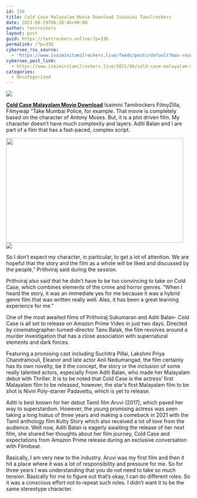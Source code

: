 ```yaml
---
id: 336
title: Cold Case Malayalam Movie Download Isaimini Tamilrockers
date: 2021-08-29T06:20:46+00:00
author: tentrockers
layout: post
guid: https://tentrockers.online/?p=336
permalink: /?p=336
cyberseo_rss_source:
  - 'https://www.isaiminitamilrockers.live/feeds/posts/default?max-results=150&start-index=1'
cyberseo_post_link:
  - https://www.isaiminitamilrockers.live/2021/06/cold-case-malayalam-movie-download-isaimini-tamilrockers.html
categories:
  - Uncategorized
---
```

<div class="media_block">
  <img src="https://1.bp.blogspot.com/-PzQYuXntAO0/YNnZjD62MRI/AAAAAAAAA-A/SUO6XBbq-mwySxXALuHNBNRhrsoS1M3egCLcBGAsYHQ/s72-w483-h285-c/cold-case-ott-release-date.jpg" class="media_thumbnail" />
</div>

<meta content="Cold Case Malayalam Movie Download Isaimini Tamilrockers&nbsp;FilmyZilla, Filmywap&nbsp; “Take Mumbai Police, for example. That movie is completely b..." name="twitter:description" />

  


<center>
</center>

**[Cold Case Malayalam Movie Download](https://www.tamilrockers.co.nz/cold-case-malayalam-movie-download-tamilrockers/)** Isaimini Tamilrockers&nbsp;FilmyZilla, Filmywap&nbsp;<span face="Verdana, BlinkMacSystemFont, -apple-system, &quot;segoe ui&quot;, Roboto, Oxygen, Ubuntu, Cantarell, &quot;open sans&quot;, &quot;helvetica neue&quot;, sans-serif">“Take Mumbai Police, for example. That movie is completely based on the character of Antony Moses. But, it is a plot driven film. My character doesn’t have much complexity and layers.</span><span face="Verdana, BlinkMacSystemFont, -apple-system, &quot;segoe ui&quot;, Roboto, Oxygen, Ubuntu, Cantarell, &quot;open sans&quot;, &quot;helvetica neue&quot;, sans-serif">&nbsp;</span><span face="Verdana, BlinkMacSystemFont, -apple-system, &quot;segoe ui&quot;, Roboto, Oxygen, Ubuntu, Cantarell, &quot;open sans&quot;, &quot;helvetica neue&quot;, sans-serif">Aditi Balan&nbsp;</span><span face="Verdana, BlinkMacSystemFont, -apple-system, &quot;segoe ui&quot;, Roboto, Oxygen, Ubuntu, Cantarell, &quot;open sans&quot;, &quot;helvetica neue&quot;, sans-serif">and I are part of a film that has a fast-paced, complex script.</span>

<div class="separator">
  <a href="https://1.bp.blogspot.com/-PzQYuXntAO0/YNnZjD62MRI/AAAAAAAAA-A/SUO6XBbq-mwySxXALuHNBNRhrsoS1M3egCLcBGAsYHQ/s654/cold-case-ott-release-date.jpg"><img loading="lazy" border="0" data-original-height="422" data-original-width="654" height="285" src="https://1.bp.blogspot.com/-PzQYuXntAO0/YNnZjD62MRI/AAAAAAAAA-A/SUO6XBbq-mwySxXALuHNBNRhrsoS1M3egCLcBGAsYHQ/w483-h285/cold-case-ott-release-date.jpg" width="483" /></a>
</div>



<div class="separator">
  <a href="https://bonepa.com/1d8ec7348b/2b6fd1dd06/?placementName=default"><img border="0" data-original-height="250" data-original-width="300" src="https://1.bp.blogspot.com/-nfbzYVobUik/YMlpOerzdgI/AAAAAAAAA3Y/aAupsOUs_WMY6Lv7R1OtZhI6OqaRh-YAwCPcBGAYYCw/s0/e854879156f0849f3d27a89db88ed039.png" /></a>
</div>

<span face="Verdana, BlinkMacSystemFont, -apple-system, &quot;segoe ui&quot;, Roboto, Oxygen, Ubuntu, Cantarell, &quot;open sans&quot;, &quot;helvetica neue&quot;, sans-serif">So I don’t expect my character, in particular, to get a lot of attention. We are hopeful that the story and the film as a whole will be liked and discussed by the people,” Prithviraj said during the session.</span>

Prithviraj also said that he didn’t have to be too convincing to take on Cold Case, which combines elements of the crime and horror genres. “When I heard the story, it was an immediate yes for me because it was a hybrid genre film that was written really well. Also, it has been a great learning experience for me.”

One of the most awaited films of Prithviraj Sukumaran and Aditi Balan- Cold Case is all set to release on Amazon Prime Video in just two days. Directed by cinematographer-turned-director&nbsp;<span>Tanu</span>&nbsp;<span>Balak</span>, the film revolves around a murder investigation that has a close association with supernatural elements and dark forces.

Featuring a promising cast including&nbsp;<span>Suchitra Pillai</span>,&nbsp;<span>Lakshmi Priya Chandramouli</span>, Eleanor and late actor Anil Nedumangad, the film certainly has its own novelty, be it the concept, the story or the inclusion of some really talented actors, especially From Aditi Balan, who made her Malayalam debut with Thriller. It is to be noted that Cold Case is the actress’ first Malayalam film to be released, however, the star’s first Malayalam film to be shot is Nivin Poly-starrer Padavettu, which is yet to release.

Aditi is best known for her debut Tamil film Aruvi (2017), which paved her way to superstardom. However, the young promising actress was seen taking a long hiatus of three years and making a comeback in 2021 with the Tamil anthology film Kutty Story which also received a lot of love from the audience. Well now, Aditi Balan is eagerly awaiting the release of her next film, she shared her thoughts about her film journey, Cold Case and expectations from Amazon Prime release during an exclusive conversation with Filmibeat.

Basically, I am very new to the industry. Aruvi was my first film and then it hit a place where it was a lot of responsibility and pressure for me. So for three years I was understanding that you do not need to take so much tension. Basically for me to figure out that’s okay, I can do different roles. So it was a conscious effort not to repeat such roles. I didn’t want it to be the same stereotype character.

<center>
</center>